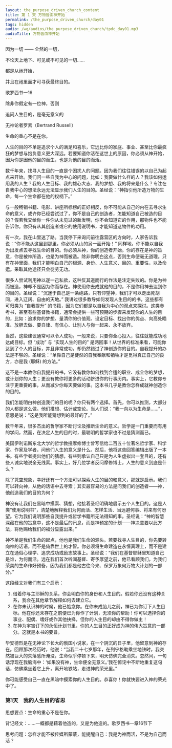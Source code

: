 ```yaml
---
layout: the_purpose_driven_church_content
title: 第 1 天 万物皆由神开始
permalink: /the_purpose_driven_church/day01
tags: hidden
audio: /wg/audios/the_purpose_driven_church/tpdc_day01.mp3
audioTitle: 万物皆由神开始
---
```


<div class="center fs-18 script">
  <p>因为一切 —— 全然的一切，</P>
  <p>不论天上地下、可见或不可见的一切……</p>
  <p>都是从祂开始，</p>
  <p>并且在祂里面才可寻获最终目的。</p>
  <p class="sp-verse">歌罗西书一16</p>
</div>
<div class="center fs-18">
  <p>除非你假定有一位神，否则</P>
  <p>追问人生目的，是毫无意义的</P>
  <p class="sp-verse">无神论者罗素（Bertrand Russell）</p>
</div>
<p class="first">生命的重心不是在你。</p>


人生的目的不单是追求个人的满足和喜乐，它远比你的家庭、事业、甚至比你最疯狂的梦想与抱负意义更大深远。若要知道你活在这世上的原因，你必须从神开始，因为你是因他的目的而生，也是为他的目的而活。

数千年来，找寻人生目的一直是个困扰人的问题。因为我们往往错误的以自己为起点来开始。我们问一些自我为中心的问题，比如：我要做什么样的人？我该如何运用我的人生？我的人生目标、我的雄心大志、我的梦想、我的将来是什么？专注在自我中心的想法永远无法显示我们人生的目的。圣经说：“神指引他所造万物的生命，每一个生命都在他的权柄下。”

与一般畅销书籍、电影、讲座所标榜的正好相反，你不可能从自己的内在去寻求生命的意义，或许你已经尝试过了，你不是自己的创造者，怎能知道自己被造的目的？假若我交给你一件你从未见过的新发明，你不会知道它的作用，那物件也不能告诉你。你只有从其创造者或它的使用说明书，才能知道这物件的功用。

有一次，我在山里迷了路。当我停下来询问前往露营区的方向时，人家告诉我说：“你不能从这里到那里，你必须从山的另一面开始！” 同样地，你不能以自我为出发点去寻找生命的目的。你必须从神，你的创造者开始。你的存在是神的旨意，你是被神所造，也是为神而被造。除非你明白这点，否则生命便毫无道理。只有在神里面，我们才能明白自己的根源、身份、人生意义、目的、重要性，以及命运。采取其他途径只会徒劳无功。

很多人尝试利用神以遂一己私欲，这种反其道而行的作法是注定失败的。你是为神而被造，神却不是因为你而存在。神使用你去成就他的目的，不是你用神去达到你的目的。圣经说：“沉迷于自己是一条绝路，只有仰望神，我们才可以走出死胡同，进入辽阔、自由的天地。” 我讲过很多教导如何发现人生目的的书，这些都有可归类为 “自我提升” 的书籍，因为它们都是以自我为中心的观点来探讨。这类参考书，甚至有些基督教书籍，通常会提供一些可预期的步骤来发现你的人生的目的，比如：追求你的梦想、量清你的价值观、设定目标、找出你的优点、向高处瞄准、放胆去做、要自律、有信心、让别人与你一起来、永不放弃。

当然，这些建议通常可以令人成功。一般来说，只要你全心投入，往往就能成功地达成目标。但 “成功” 与 “实现人生的目的” 是两回事！从世界的标准来看，可能你达到了个人的目标，并且非常成功，却仍然错过了神创造你的目的。自我提升的办法是不够的。圣经说：“单靠自己是徒然的自我奉献和牺牲才是觅得真正自己的良方，亦是我 (耶稣) 的方法。”

这不是一本教你自我提升的书，它没有教你如何找到合适的职业、成全你的梦想，或计划你的人生；更没有教你将更多的活动挤进你的行事历内。事实上，它教你专注于更重要的事，从而减少你每天要做的事。这本书几乎是教你怎样成就神创造你的目的。

我们怎能明白神创造我们的目的呢？你只有两个选择。首先，你可以推测，大部分的人都是这么做。他们推想、估计或空论。当人们说：“我一向以为生命是……”，意思是说：“这是我所能猜想到的最好的了。”

数千年来，很多杰出的哲学家不断讨论及推断生命的意义。哲学是一门重要而有用的学问，然而，在决定人生的目的时，最聪明的哲学家也不过是猜测而已。

美国伊利诺斯东北大学的哲学教授摩修博士曾写信给二百五十位著名哲学家、科学家、作家及学者，问他们人生的意义是什么。然后，他将这些回答编辑出版了一本书。有些学者提出他们的猜想，有些则承认自己只是为人生虚拟出一套目的，还有些人诚实地说全无线索。事实上，好几位学者反问摩修博士，人生的意义到底是什么？

除了凭空想象，幸好还有一个方法可以探索人生的目的和意义，那就是启示。我们可以转向神，从他的话语中去寻索；其实最容易的方法是问我们的创造者——神，他创造我们的目的为何？

神没有让我们在黑暗中摸索、猜想，他接着圣经明确地启示五个人生目的。这是人类“使用说明书”，清楚地解释我们为何而活、怎样生活、当远避何事、将来有何盼望。它为我们说明那些自我提升或哲学书籍所无法得知的事。圣经说：“神的智慧深藏在他的旨意中，这不是最后的讯息，而是神预定的计划——神决意要以此方法，将他赐给我们的福分显露出来。”

神不单是我们生命的起点，他也是我们生命的源头。若要找寻人生目的，你先要转向神的话语，而不是倚靠世上的才智。你必须将生命建造在永恒真理上，而不是建立在通俗心理学、追求成功或励志故事上。圣经说：“我们在基督耶稣里知道自己是谁，为何而活。远在我们首次听闻基督、寄予厚望之前，他已看顾我们，为我们荣美的生命作好预备，因为我们都是他古往今来、保罗万象何万物大计划的一部分。”

这段经文对我们有三个启示：

1. 借着你与主耶稣的关系，你会明白你的身份和人生目的。假若你还没有这种关系，我会在其他章节解释如何去建立它。
1. 在你未认识神的时候，他已惦念你。在你未成胎儿之前，神已为你订下人生目标。他在你还未存在之前便已为你作了计划，无须你的帮助！你可以选择你的事业、配偶、嗜好或作其他抉择，但你的人生目的却由不得你做主！
1. 在神为宇宙订下的永恒计划书里，你的人生目的正好成为神的伟大旨意的一部分。这就是本书的要旨。

毕安德烈是在无神论下长大的俄国小说家，在一个阴沉的日子里，他留意到神的存在。回顾那次经历时，他说：“当我二十七岁那年，在列宁格勒乘坐地铁时，我突然被巨大的失落感所淹没，生命似乎停顿下来，明天仿佛完全消失。忽然间，一句话浮现在我脑海中：‘如果没有神，生命便全无意义。’我在惊诧中不断地重复这句话，仿佛乘坐着它上升，离开地铁站，走进神的荣光里。”

你可能感受自己一直在黑暗中摸索你的人生目的。恭喜你！你就快要进入神的荣光中了。

### 第1天　我的人生目的省思

思想要点：生命的重心不是在你。

背记经文：……一概都是藉着他造的，又是为他造的。歌罗西书一章16节下

思考问题：怎样才能不被传媒所蒙蔽，能提醒自己：我是为神而活，不是为自己而活？

